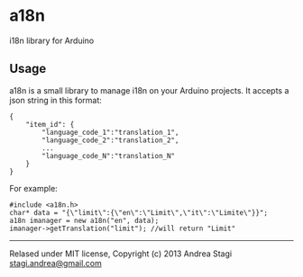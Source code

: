 a18n
====
i18n library for Arduino

Usage
-----
a18n is a small library to manage i18n on your Arduino projects. It accepts a json string in this format:
```
{
    "item_id": {
        "language_code_1":"translation_1", 
        "language_code_2":"translation_2", 
        ...
        "language_code_N":"translation_N"
    }
}
```
For example:
```
#include <a18n.h>
char* data = "{\"limit\":{\"en\":\"Limit\",\"it\":\"Limite\"}}";
a18n imanager = new a18n("en", data);
imanager->getTranslation("limit"); //will return "Limit"
```
-------
Relased under MIT license, Copyright (c) 2013 Andrea Stagi <stagi.andrea@gmail.com>
